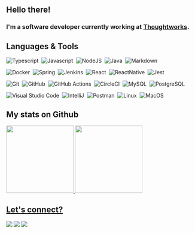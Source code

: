 ## Hello there!

### I'm a software developer currently working at [Thoughtworks](https://www.thoughtworks.com/).

## Languages & Tools 

![Typescript](https://img.shields.io/badge/TypeScript-007ACC?style=for-the-badge&logo=typescript&logoColor=white)&nbsp;
![Javascript](https://img.shields.io/badge/JavaScript-F7DF1E?style=for-the-badge&logo=javascript&logoColor=black)&nbsp;
![NodeJS](https://img.shields.io/badge/Node.js-43853D?style=for-the-badge&logo=node.js&logoColor=white)&nbsp;
![Java](https://img.shields.io/badge/Java-ED8B00?style=for-the-badge&logo=java&logoColor=white)&nbsp;
![Markdown](https://img.shields.io/badge/Markdown-000000?style=for-the-badge&logo=markdown&logoColor=white)&nbsp;

![Docker](https://img.shields.io/badge/Docker-1E90FF?style=for-the-badge&logo=docker&logoColor=white)&nbsp;
![Spring](https://img.shields.io/badge/Spring-6DB33F?style=for-the-badge&logo=spring&logoColor=white)&nbsp;
![Jenkins](https://img.shields.io/badge/Jenkins-000000?style=for-the-badge&logo=jenkins&logoColor=white)&nbsp;
![React](https://img.shields.io/badge/React-20232A?style=for-the-badge&logo=react&logoColor=61DAFB)&nbsp;
![ReactNative](https://img.shields.io/badge/React_Native-20232A?style=for-the-badge&logo=react&logoColor=61DAFB)&nbsp;
![Jest](https://img.shields.io/badge/Jest-20232A?style=for-the-badge&logo=jest&logoColor=FF3E00)&nbsp;

![Git](https://img.shields.io/badge/-Git-05122A?style=for-the-badge&logo=git)&nbsp;
![GitHub](https://img.shields.io/badge/-GitHub-05122A?style=for-the-badge&logo=github)&nbsp;
![GitHub Actions](https://img.shields.io/badge/GitHub%20Actions%20-05122A?style=for-the-badge&logo=github-actions&logoColor=white)&nbsp;
![CircleCI](https://img.shields.io/badge/CircleCI-05122A?style=for-the-badge&logo=circleci&logoColor=white)&nbsp;
![MySQL](https://img.shields.io/badge/-MySQL-05122A?style=for-the-badge&logo=mysql&logoColor=white)&nbsp;
![PostgreSQL](https://img.shields.io/badge/-PostgreSQL-05122A?style=for-the-badge&logo=postgresql)&nbsp;

![Visual Studio Code](https://img.shields.io/badge/-Visual%20Studio%20Code-05122A?style=for-the-badge&logo=visual-studio-code&logoColor=007ACC)&nbsp;
![IntelliJ](https://img.shields.io/badge/-IntelliJ-05122A?style=for-the-badge&logo=jetbrains)&nbsp;
![Postman](https://img.shields.io/badge/-Postman-05122A?style=for-the-badge&logo=postman)&nbsp;
![Linux](https://img.shields.io/badge/-Linux-05122A?style=for-the-badge&logo=linux&logoColor=white)&nbsp;
![MacOS](https://img.shields.io/badge/-MacOS-05122A?style=for-the-badge&logo=apple)&nbsp;

## My stats on Github

 <div>
  <a href="https://github.com/rafaballerini">
  <img height="180em" src="https://github-readme-stats.vercel.app/api?username=nicoledbianchin&show_icons=true&theme=dracula&include_all_commits=true&count_private=true"/>
  <img height="180em" src="https://github-readme-stats.vercel.app/api/top-langs/?username=nicoledbianchin&layout=compact&langs_count=7&theme=dracula"/>
</div>
<p></p>

## Let's connect?

<p align="left">
<a href="https://www.linkedin.com/in/rita-nicole-bianchin-694179166/"><img src="https://img.shields.io/badge/-nicolebianchin-0077B5?style=flat&logo=Linkedin&logoColor=white"/></a>
<a href="https://twitter.com/nicolebianchin"><img src="https://img.shields.io/badge/-@nicolebianchin-%231DA1F2?style=flat&logo=twitter&logoColor=white"/></a>
<a href="mailto:nicoledbianchin@gmail.com"><img src="https://img.shields.io/badge/-nicoledbianchin@gmail.com-D14836?style=flat&logo=Gmail&logoColor=white"/></a>
</p>

